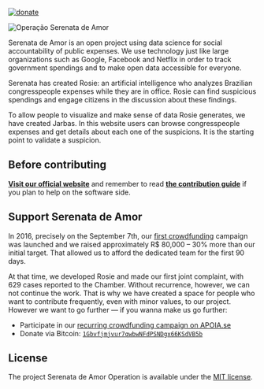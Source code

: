 [![donate](https://img.shields.io/badge/donate-apoia.se-EB4A3B.svg)](https://apoia.se/serenata)

![Operação Serenata de Amor](logo.png)

Serenata de Amor is an open project using data science for social accountability of public expenses. We use technology just like large organizations such as Google, Facebook and Netflix in order to track government spendings and to make open data accessible for everyone.

Serenata has created Rosie: an artificial intelligence who analyzes Brazilian congresspeople expenses while they are in office. Rosie can find suspicious spendings and engage citizens in the discussion about these findings.

To allow people to visualize and make sense of data Rosie generates, we have created Jarbas. In this website users can browse congresspeople expenses and get details about each one of the suspicions. It is the starting point to validate a suspicion.


## Before contributing

**[Visit our official website](https://serenata.ai/en)** and remember to read **[the contribution guide](/CONTRIBUTING.md)** if you plan to help on the software side.

## Support Serenata de Amor

In 2016, precisely on the September 7th, our [first crowdfunding](https://catarse.me/serenata) campaign was launched and we raised approximately R$ 80,000 – 30% more than our initial target. That allowed us to afford the dedicated team for the first 90 days.

At that time, we developed Rosie and made our first joint complaint, with 629 cases reported to the Chamber. Without recurrence, however, we can not continue the work. That is why we have created a space for people who want to contribute frequently, even with minor values, to our project. However we want to go further — if you wanna make us go further:

* Participate in our [recurring crowdfunding campaign on APOIA.se](http://apoia.se/serenata)
* Donate via Bitcoin: [`1Gbvfjmjvur7qwbwNFdPSNDgx66KSdVB5b`](https://blockchain.info/address/1Gbvfjmjvur7qwbwNFdPSNDgx66KSdVB5b)

## License

The project Serenata de Amor Operation is available under the [MIT license](LICENSE).
